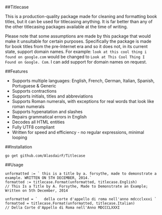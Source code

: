 ##Titlecase

This is a production-quality package made for cleaning and formatting book titles, but it can be used for titlecasing anything. It is far better than any of the other titlecasing packages available at the time of writing.

Please note that some assumptions are made by this package that would make it unsuitable for certain purposes. Specifically the package is made for book titles from the pre-Internet era and so it does not, in its current state, support domain names. For example: `look at this cool thing i found on google.com` would be changed to `Look at This Cool Thing I Found on Google. Com`. I can add support for domain names on request.

##Features

* Supports multiple languages: English, French, German, Italian, Spanish, Portuguese & Generic
* Supports contractions
* Supports initials, titles and abbreviations
* Supports Roman numerals, with exceptions for real words that look like roman numerals
* Supports hypenatation and slashes
* Repairs grammatical errors in English
* Decodes all HTML entities
* Fully UTF8 compliant
* Written for speed and efficiency - no regular expressions, minimal looping

##Installation

    go get github.com/AlasdairF/Titlecase

##Usage

    unformatted := ` this is a title by a. forsythe, made to demonstrate a example. WRITTEN ON 5TH DECEMBER, 2014.`
    formatted := titlecase.Format(unformatted, titlecase.English)
    // This Is a Title by A. Forsythe, Made to Demonstrate an Example; Written on 5th December, 2014
    
    unformatted = `   della corte d'appello di roma nell'anno mdccclxxxi `
    formatted = titlecase.Format(unformatted, titlecase.Italian)
    // Della Corte d'Appello di Roma nell'Anno MDCCCLXXXI
